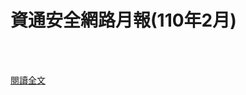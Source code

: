 # 資通安全網路月報(110年2月)

<!--more-->
<!--242-->
<br><br/>

[閱讀全文](https://nicst.ey.gov.tw/Page/8770AD7511CB8DC9/b55f53d6-d580-4a1f-b205-d658dad2bdaf)

